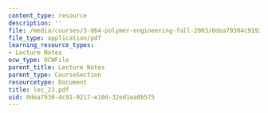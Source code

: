 ```yaml
---
content_type: resource
description: ''
file: /media/courses/3-064-polymer-engineering-fall-2003/0dea79304c919217e10d32ed1ea0b575_lec_23.pdf
file_type: application/pdf
learning_resource_types:
- Lecture Notes
ocw_type: OCWFile
parent_title: Lecture Notes
parent_type: CourseSection
resourcetype: Document
title: lec_23.pdf
uid: 0dea7930-4c91-9217-e10d-32ed1ea0b575
---
```

